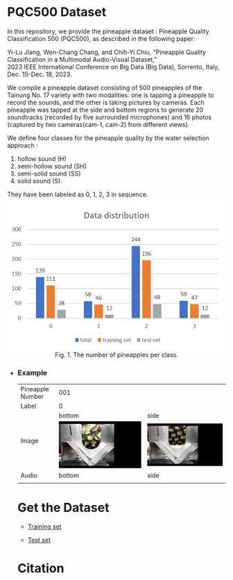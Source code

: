 # PQC500 Dataset
In this repository, we provide the pineapple dataset : Pineapple Quality Classification 500 (PQC500), as described in the following paper:

Yi-Lu Jiang, Wen-Chang Chang, and Chih-Yi Chiu, "Pineapple Quality Classification in a Multimodal Audio-Visual Dataset," <br>
2023 IEEE International Conference on Big Data (Big Data), Sorrento, Italy, Dec. 15-Dec. 18, 2023.

We compile a pineapple dataset consisting of 500 pineapples of the Tainung No. 17 variety with two modalities: one is tapping a pineapple to record the sounds, and the other is taking pictures by cameras. Each pineapple was tapped at the side and bottom regions to generate 20 soundtracks (recorded by five surrounded microphones) and 16 photos (captured by two cameras(cam-1, cam-2) from different views).

We define four classes for the pineapple quality by the water selection approach : 
1. hollow sound (H)
2. semi-hollow sound (SH)
3. semi-solid sound (SS)
4. solid sound (S).
   
They have been labeled as 0, 1, 2, 3 in sequence.

<div align="center">
  <img src=figures/Data_distribution.jpg><br>
  Fig. 1. The number of pineapples per class.
</div>

* ### Example
  <table>
  <tr>
    <td>Pineapple Number</td>
    <td colspan="2">001</td>
  </tr>
  <tr>
    <td>Label</td>
    <td colspan="2">0</td>
  </tr>
  <tr>
    <td rowspan="2">Image</td>
    <td>bottom</td>
    <td>side</td>   
  </tr>
  <tr>
     <td><img src=figures/bottom.JPG></td>
     <td><img src=figures/side.JPG></td>
  </tr>
  <tr>
     <td rowsapn="2">Audio</td>
     <td>bottom</td>
     <td>side</td>
  </tr>
  <tr>
     <td>
        
     </td>
     <td>
        
     </td>
  </tr>
</table>

# Get the Dataset

* [Training set](https://drive.google.com/drive/folders/139WZZxhfqy4RucsbOBUVxgkyaTGmkSYS?usp=sharing)

* [Test set](https://drive.google.com/drive/folders/1h5Zgut1VToTHIdTU-c7JzuwNUVh21DDa?usp=sharing)

# Citation
